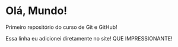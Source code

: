# Olá, Mundo!
 Primeiro repositório do curso de Git e GitHub!

 Essa linha eu adicionei diretamente no site! QUE IMPRESSIONANTE!

